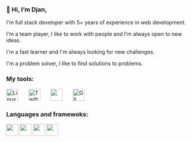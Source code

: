 ### 👋 Hi, I’m Djan,
I'm full stack developer with 5+ years of experience in web development.

I'm a team player, I like to work with people and I'm always open to new ideas.

I'm a fast learner and I'm always looking for new challenges.

I'm a problem solver, I like to find solutions to problems.

### My tools:
<!-- Social icons section -->
<p align="left">
  <a href="#"><img width="32px" alt="Linux"  src="https://img.icons8.com/color/2x/linux.png"/></a>
  &#8287;&#8287;&#8287;&#8287;&#8287;
  <a href="#"><img width="32px" alt="Twitter"  src="https://img.icons8.com/external-tal-revivo-shadow-tal-revivo/2x/external-vim-a-highly-configurable-text-editor-for-efficiently-creating-and-changing-any-kind-of-text-logo-shadow-tal-revivo.png"/></a>
  &#8287;&#8287;&#8287;&#8287;&#8287;
  <a href="#" alt="Doker"><img width="32px" src="https://img.icons8.com/color/2x/docker.png"/></a>
  &#8287;&#8287;&#8287;&#8287;&#8287;
  <a href="#"><img width="32px" alt="Git" src="https://img.icons8.com/color/2x/git"></a>
  &#8287;&#8287;&#8287;&#8287;&#8287;
</p>

### Languages and framewoks:
<!-- icons section -->
<p align="left">
  <a href="#"><img width="32px"  src="https://img.icons8.com/color/2x/golang.png"/></a>
  <a href="#"><img width="32px"  src="https://img.icons8.com/color/2x/nodejs.png"/></a>
  <a href="#"><img width="32px"  src="https://img.icons8.com/office/2x/react.png"/></a>
  <a href="#"><img width="32px"  src="srcset="https://img.icons8.com/color/2x/vue-js.png"/></a>
</p>
